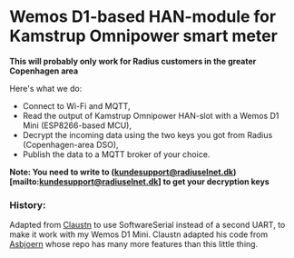 # Wemos D1-based HAN-module for Kamstrup Omnipower smart meter

__This will probably only work for Radius customers in the greater Copenhagen area__

Here's what we do:
- Connect to Wi-Fi and MQTT, 
- Read the output of Kamstrup Omnipower HAN-slot with a Wemos D1 Mini (ESP8266-based MCU), 
- Decrypt the incoming data using the two keys you got from Radius (Copenhagen-area DSO), 
- Publish the data to a MQTT broker of your choice.

__Note: You need to write to (kundesupport@radiuselnet.dk)[mailto:kundesupport@radiuselnet.dk] to get your decryption keys__


### History:
Adapted from [Claustn](https://github.com/Claustn/esp8266-kamstrup-mqtt) to use SoftwareSerial instead of a second UART, to make it work with my Wemos D1 Mini.
Claustn adapted his code from [Asbjoern](https://github.com/Asbjoern/Kamstrup-Radius-Interface/) whose repo has many more features than this little thing.

